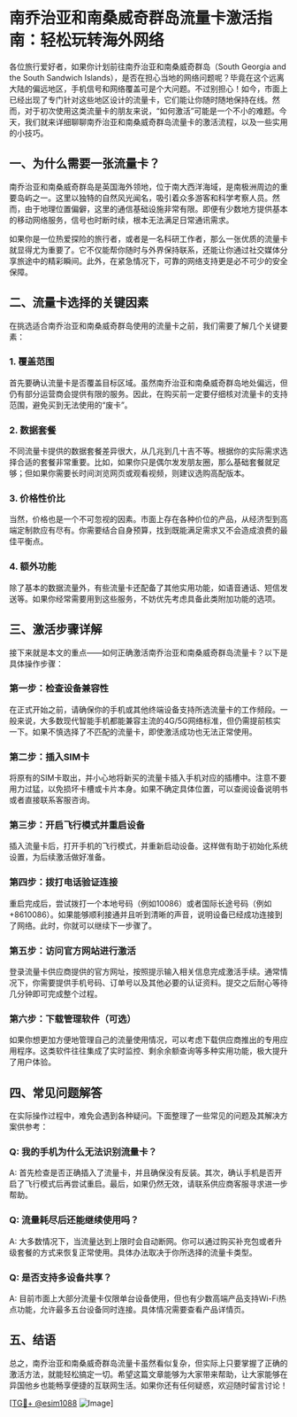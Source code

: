 # 南乔治亚和南桑威奇群岛流量卡激活指南：轻松玩转海外网络

各位旅行爱好者，如果你计划前往南乔治亚和南桑威奇群岛（South Georgia and the South Sandwich Islands），是否在担心当地的网络问题呢？毕竟在这个远离大陆的偏远地区，手机信号和网络覆盖可是个大问题。不过别担心！如今，市面上已经出现了专门针对这些地区设计的流量卡，它们能让你随时随地保持在线。然而，对于初次使用这类流量卡的朋友来说，“如何激活”可能是一个不小的难题。今天，我们就来详细聊聊南乔治亚和南桑威奇群岛流量卡的激活流程，以及一些实用的小技巧。

## 一、为什么需要一张流量卡？

南乔治亚和南桑威奇群岛是英国海外领地，位于南大西洋海域，是南极洲周边的重要岛屿之一。这里以独特的自然风光闻名，吸引着众多游客和科学考察人员。然而，由于地理位置偏僻，这里的通信基础设施非常有限。即便有少数地方提供基本的移动网络服务，信号也时断时续，根本无法满足日常通讯需求。

如果你是一位热爱探险的旅行者，或者是一名科研工作者，那么一张优质的流量卡就显得尤为重要了。它不仅能帮你随时与外界保持联系，还能让你通过社交媒体分享旅途中的精彩瞬间。此外，在紧急情况下，可靠的网络支持更是必不可少的安全保障。

## 二、流量卡选择的关键因素

在挑选适合南乔治亚和南桑威奇群岛使用的流量卡之前，我们需要了解几个关键要素：

### 1. **覆盖范围**
   首先要确认流量卡是否覆盖目标区域。虽然南乔治亚和南桑威奇群岛地处偏远，但仍有部分运营商会提供有限的服务。因此，在购买前一定要仔细核对流量卡的支持范围，避免买到无法使用的“废卡”。

### 2. **数据套餐**
   不同流量卡提供的数据套餐差异很大，从几兆到几十吉不等。根据你的实际需求选择合适的套餐非常重要。比如，如果你只是偶尔发发朋友圈，那么基础套餐就足够；但如果你需要长时间浏览网页或观看视频，则建议选购高配版本。

### 3. **价格性价比**
   当然，价格也是一个不可忽视的因素。市面上存在各种价位的产品，从经济型到高端定制款应有尽有。你需要结合自身预算，找到既能满足需求又不会造成浪费的最佳平衡点。

### 4. **额外功能**
   除了基本的数据流量外，有些流量卡还配备了其他实用功能，如语音通话、短信发送等。如果你经常需要用到这些服务，不妨优先考虑具备此类附加功能的选项。

## 三、激活步骤详解

接下来就是本文的重点——如何正确激活南乔治亚和南桑威奇群岛流量卡？以下是具体操作步骤：

### 第一步：检查设备兼容性
   在正式开始之前，请确保你的手机或其他终端设备支持所选流量卡的工作频段。一般来说，大多数现代智能手机都能兼容主流的4G/5G网络标准，但仍需提前核实一下。如果不慎选择了不匹配的流量卡，即使激活成功也无法正常使用。

### 第二步：插入SIM卡
   将原有的SIM卡取出，并小心地将新买的流量卡插入手机对应的插槽中。注意不要用力过猛，以免损坏卡槽或卡片本身。如果不确定具体位置，可以查阅设备说明书或者直接联系客服咨询。

### 第三步：开启飞行模式并重启设备
   插入流量卡后，打开手机的飞行模式，并重新启动设备。这样做有助于初始化系统设置，为后续激活做好准备。

### 第四步：拨打电话验证连接
   重启完成后，尝试拨打一个本地号码（例如10086）或者国际长途号码（例如+8610086）。如果能够顺利接通并且听到清晰的声音，说明设备已经成功连接到了网络。此时，你就可以继续下一步骤了。

### 第五步：访问官方网站进行激活
   登录流量卡供应商提供的官方网址，按照提示输入相关信息完成激活手续。通常情况下，你需要提供手机号码、订单号以及其他必要的认证资料。提交之后耐心等待几分钟即可完成整个过程。

### 第六步：下载管理软件（可选）
   如果你想更加方便地管理自己的流量使用情况，可以考虑下载供应商推出的专用应用程序。这类软件往往集成了实时监控、剩余余额查询等多种实用功能，极大提升了用户体验。

## 四、常见问题解答

在实际操作过程中，难免会遇到各种疑问。下面整理了一些常见的问题及其解决方案供参考：

### Q: 我的手机为什么无法识别流量卡？
A: 首先检查是否正确插入了流量卡，并且确保没有反装。其次，确认手机是否开启了飞行模式后再尝试重启。最后，如果仍然无效，请联系供应商客服寻求进一步帮助。

### Q: 流量耗尽后还能继续使用吗？
A: 大多数情况下，当流量达到上限时会自动断网。你可以通过购买补充包或者升级套餐的方式来恢复正常使用。具体办法取决于你所选择的流量卡类型。

### Q: 是否支持多设备共享？
A: 目前市面上大部分流量卡仅限单台设备使用，但也有少数高端产品支持Wi-Fi热点功能，允许最多五台设备同时连接。具体情况需要查看产品详情页。

## 五、结语

总之，南乔治亚和南桑威奇群岛流量卡虽然看似复杂，但实际上只要掌握了正确的激活方法，就能轻松搞定一切。希望这篇文章能够为大家带来帮助，让大家能够在异国他乡也能畅享便捷的互联网生活。如果你还有任何疑惑，欢迎随时留言讨论！

[[TG💪+ @esim1088](https://t.me/s/esim1088) ![Image](https://i.postimg.cc/4NQfJmqS/Snipaste-2025-05-13-00-14-12.png)]